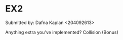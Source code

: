 # EX2


Submitted by:
Dafna Kaplan <204092613>

Anything extra you've implemented?
Collision (Bonus)
